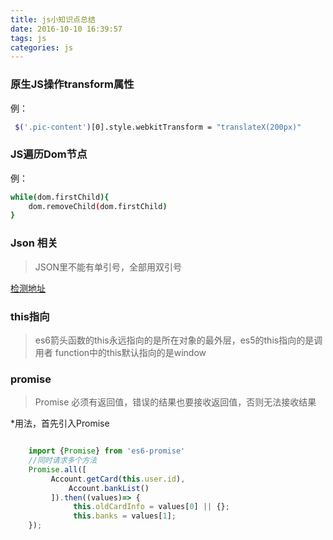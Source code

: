 ```yaml
---
title: js小知识点总结
date: 2016-10-10 16:39:57
tags: js
categories: js
---
```


### 原生JS操作transform属性

例：
``` bash
 $('.pic-content')[0].style.webkitTransform = "translateX(200px)"
```

### JS遍历Dom节点

例：

``` bash
while(dom.firstChild){
	dom.removeChild(dom.firstChild)
}
```

### Json 相关

> JSON里不能有单引号，全部用双引号

[检测地址](http://www.bejson.com)

### this指向

> es6箭头函数的this永远指向的是所在对象的最外层，es5的this指向的是调用者
function中的this默认指向的是window

### promise
> Promise 必须有返回值，错误的结果也要接收返回值，否则无法接收结果

*用法，首先引入Promise

```javascript

    import {Promise} from 'es6-promise'
    //同时请求多个方法
    Promise.all([
         Account.getCard(this.user.id),
             Account.bankList()
         ]).then((values)=> {
              this.oldCardInfo = values[0] || {};
              this.banks = values[1];
    });

```

